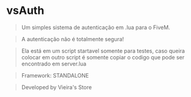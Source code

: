 # vsAuth

> Um simples sistema de autenticação em .lua para o FiveM.

> A autenticação não é totalmente segura!

> Ela está em um script startavel somente para testes, caso queira colocar em outro script é somente copiar o codigo que pode ser encontrado em server.lua

> Framework: STANDALONE 

> Developed by Vieira's Store

